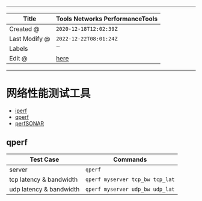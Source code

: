 -----

| Title         | Tools Networks PerformanceTools                      |
| ------------- | ---------------------------------------------------- |
| Created @     | `2020-12-18T12:02:39Z`                               |
| Last Modify @ | `2022-12-22T08:01:24Z`                               |
| Labels        | \`\`                                                 |
| Edit @        | [here](https://github.com/junxnone/linux/issues/106) |

-----

# 网络性能测试工具

  - [iperf](https://github.com/esnet/iperf)
  - [qperf](https://github.com/rbruenig/qperf)
  - [perfSONAR](https://github.com/perfsonar)

## qperf

| Test Case               | Commands                        |
| ----------------------- | ------------------------------- |
| server                  | `qperf`                         |
| tcp latency & bandwidth | `qperf myserver tcp_bw tcp_lat` |
| udp latency & bandwidth | `qperf myserver udp_bw udp_lat` |
